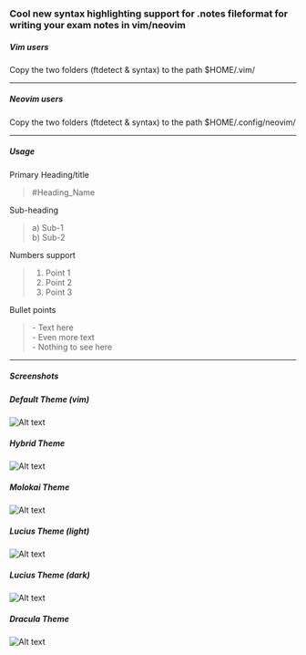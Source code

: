 ### Cool new syntax highlighting support for .notes fileformat for writing your exam notes in vim/neovim  
    

##### Vim users
  
Copy the two folders (ftdetect & syntax) to the path $HOME/.vim/
  
---  
  
##### Neovim users
  
Copy the two folders (ftdetect & syntax) to the path $HOME/.config/neovim/
  
---  
  
##### Usage  

Primary Heading/title    
> \#Heading_Name  
  
Sub-heading  
> a) Sub-1  
> b) Sub-2  
  
Numbers support    
> 1. Point 1    
> 2. Point 2    
> 3. Point 3   

Bullet points  
> \- Text here  
> \- Even more text  
> \- Nothing to see here  
  
---  
  
##### Screenshots  
    
##### Default Theme (vim)  
  
![Alt text](/screenshots/default_theme.png?raw=true "Screenshot")
   
##### Hybrid Theme    

![Alt text](/screenshots/hybrid_theme.png?raw=true "Screenshot")
  
##### Molokai Theme  
   
![Alt text](/screenshots/molokai_theme.png?raw=true "Screenshot")
  
##### Lucius Theme (light)  
   
![Alt text](/screenshots/lucius_light_theme.png?raw=true "Screenshot")
##### Lucius Theme (dark)  
   
![Alt text](/screenshots/lucius_dark_theme.png?raw=true "Screenshot")
##### Dracula Theme   
   
![Alt text](/screenshots/dracula_theme.png?raw=true "Screenshot")
